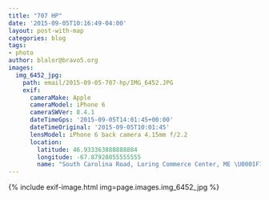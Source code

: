 ```yaml
---
title: "707 HP"
date: '2015-09-05T10:16:49-04:00'
layout: post-with-map
categories: blog
tags:
- photo
author: blalor@bravo5.org
images:
  img_6452_jpg:
    path: email/2015-09-05-707-hp/IMG_6452.JPG
    exif:
      cameraMake: Apple
      cameraModel: iPhone 6
      cameraSWVer: 8.4.1
      dateTimeGps: '2015-09-05T14:01:45+00:00'
      dateTimeOriginal: '2015-09-05T10:01:45'
      lensModel: iPhone 6 back camera 4.15mm f/2.2
      location:
        latitude: 46.933363888888884
        longitude: -67.87928055555555
        name: "South Carolina Road, Loring Commerce Center, ME \U0001F1FA\U0001F1F8"
---
```


{% include exif-image.html img=page.images.img_6452_jpg %}
